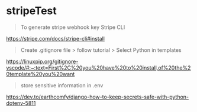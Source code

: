 # stripeTest


> To generate stripe webhook key Stripe CLI

https://stripe.com/docs/stripe-cli#install

> Create .gitignore file > follow tutorial > Select Python in templates

https://linuxpip.org/gitignore-vscode/#:~:text=First%2C%20you%20have%20to%20install,of%20the%20template%20you%20want


> store sensitive information in .env

https://dev.to/earthcomfy/django-how-to-keep-secrets-safe-with-python-dotenv-5811
